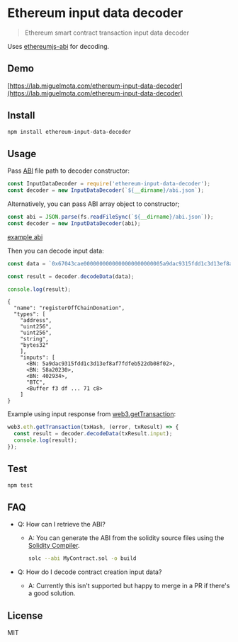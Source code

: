 # Ethereum input data decoder

> Ethereum smart contract transaction input data decoder

Uses [ethereumjs-abi](https://github.com/ethereumjs/ethereumjs-abi) for decoding.

## Demo

[https://lab.miguelmota.com/ethereum-input-data-decoder](https://lab.miguelmota.com/ethereum-input-data-decoder)

## Install

```bash
npm install ethereum-input-data-decoder
```

## Usage

Pass [ABI](https://github.com/ethereum/wiki/wiki/Ethereum-Contract-ABI) file path to decoder constructor:

```javascript
const InputDataDecoder = require('ethereum-input-data-decoder');
const decoder = new InputDataDecoder(`${__dirname}/abi.json`);
```

Alternatively, you can pass ABI array object to constructor;

```javascript
const abi = JSON.parse(fs.readFileSync(`${__dirname}/abi.json`));
const decoder = new InputDataDecoder(abi);
```

[example abi](./test/abi.json)

Then you can decode input data:

```javascript
const data = `0x67043cae0000000000000000000000005a9dac9315fdd1c3d13ef8af7fdfeb522db08f020000000000000000000000000000000000000000000000000000000058a20230000000000000000000000000000000000000000000000000000000000040293400000000000000000000000000000000000000000000000000000000000000a0f3df64775a2dfb6bc9e09dced96d0816ff5055bf95da13ce5b6c3f53b97071c800000000000000000000000000000000000000000000000000000000000000034254430000000000000000000000000000000000000000000000000000000000`;

const result = decoder.decodeData(data);

console.log(result);
```

```text
{
  "name": "registerOffChainDonation",
  "types": [
    "address",
    "uint256",
    "uint256",
    "string",
    "bytes32"
    ],
    "inputs": [
      <BN: 5a9dac9315fdd1c3d13ef8af7fdfeb522db08f02>,
      <BN: 58a20230>,
      <BN: 402934>,
      "BTC",
      <Buffer f3 df ... 71 c8>
    ]
}
```

Example using input response from [web3.getTransaction](https://github.com/ethereum/wiki/wiki/JavaScript-API#web3ethgettransaction):

```javascript
web3.eth.getTransaction(txHash, (error, txResult) => {
  const result = decoder.decodeData(txResult.input);
  console.log(result);
});
```

## Test

```bash
npm test
```

## FAQ

- Q: How can I retrieve the ABI?

  - A: You can generate the ABI from the solidity source files using the [Solidity Compiler](http://solidity.readthedocs.io/en/develop/installing-solidity.html).

    ```bash
    solc --abi MyContract.sol -o build
    ```

- Q: How do I decode contract creation input data?

  - A: Currently this isn't supported but happy to merge in a PR if there's a good solution.

## License

MIT
